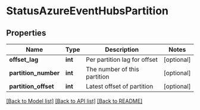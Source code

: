 # StatusAzureEventHubsPartition


## Properties
Name | Type | Description | Notes
------------ | ------------- | ------------- | -------------
**offset_lag** | **int** | Per partition lag for offset | [optional] 
**partition_number** | **int** | The number of this partition | [optional] 
**partition_offset** | **int** | Latest offset of partition | [optional] 

[[Back to Model list]](../README.md#documentation-for-models) [[Back to API list]](../README.md#documentation-for-api-endpoints) [[Back to README]](../README.md)


